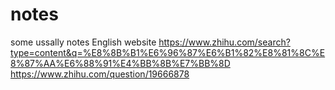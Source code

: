 # notes
some ussally notes
English website
https://www.zhihu.com/search?type=content&q=%E8%8B%B1%E6%96%87%E6%B1%82%E8%81%8C%E8%87%AA%E6%88%91%E4%BB%8B%E7%BB%8D
https://www.zhihu.com/question/19666878

